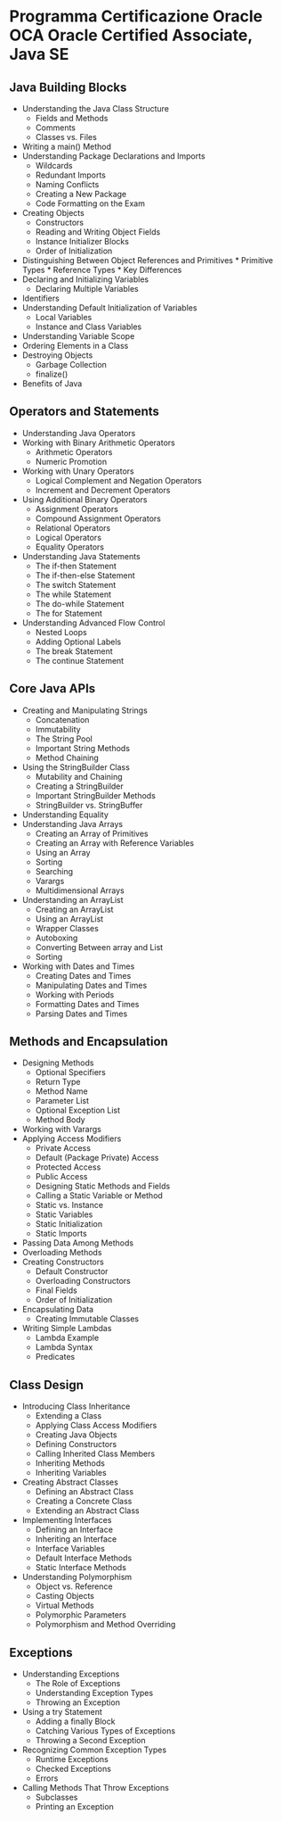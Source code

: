 # Programma Certificazione Oracle OCA Oracle Certified Associate, Java SE 

## Java Building Blocks
* Understanding the Java Class Structure
    * Fields and Methods
    * Comments
    * Classes vs. Files
* Writing a main() Method
* Understanding Package Declarations and Imports
    * Wildcards
    * Redundant Imports
    * Naming Conflicts
    * Creating a New Package
    * Code Formatting on the Exam
* Creating Objects
    * Constructors
    * Reading and Writing Object Fields
    * Instance Initializer Blocks
    * Order of Initialization
* Distinguishing Between Object References and Primitives
        * Primitive Types
        * Reference Types
        * Key Differences
* Declaring and Initializing Variables
    * Declaring Multiple Variables
* Identifiers
* Understanding Default Initialization of Variables
    * Local Variables
    * Instance and Class Variables
* Understanding Variable Scope
* Ordering Elements in a Class
* Destroying Objects
    * Garbage Collection
    * finalize()
* Benefits of Java

## Operators and Statements
* Understanding Java Operators
* Working with Binary Arithmetic Operators
    * Arithmetic Operators
    * Numeric Promotion
* Working with Unary Operators
    * Logical Complement and Negation Operators
    * Increment and Decrement Operators
* Using Additional Binary Operators
    * Assignment Operators
    * Compound Assignment Operators
    * Relational Operators
    * Logical Operators
    * Equality Operators
* Understanding Java Statements
    * The if-then Statement
    * The if-then-else Statement
    * The switch Statement
    * The while Statement
    * The do-while Statement
    * The for Statement
* Understanding Advanced Flow Control
    * Nested Loops
    * Adding Optional Labels
    * The break Statement
    * The continue Statement

## Core Java APIs
* Creating and Manipulating Strings
    * Concatenation
    * Immutability
    * The String Pool
    * Important String Methods
    * Method Chaining
* Using the StringBuilder Class
    * Mutability and Chaining
    * Creating a StringBuilder
    * Important StringBuilder Methods
    * StringBuilder vs. StringBuffer
* Understanding Equality
* Understanding Java Arrays
    * Creating an Array of Primitives
    * Creating an Array with Reference Variables
    * Using an Array
    * Sorting
    * Searching
    * Varargs
    * Multidimensional Arrays
* Understanding an ArrayList
    * Creating an ArrayList
    * Using an ArrayList
    * Wrapper Classes
    * Autoboxing
    * Converting Between array and List
    * Sorting
* Working with Dates and Times
    * Creating Dates and Times
    * Manipulating Dates and Times
    * Working with Periods
    * Formatting Dates and Times
    * Parsing Dates and Times

## Methods and Encapsulation 
* Designing Methods
    * Optional Specifiers
    * Return Type
    * Method Name
    * Parameter List
    * Optional Exception List
    * Method Body
* Working with Varargs
* Applying Access Modifiers
    * Private Access
    * Default (Package Private) Access
    * Protected Access
    * Public Access
    * Designing Static Methods and Fields
    * Calling a Static Variable or Method
    * Static vs. Instance
    * Static Variables
    * Static Initialization
    * Static Imports
* Passing Data Among Methods
* Overloading Methods
* Creating Constructors
    * Default Constructor
    * Overloading Constructors
    * Final Fields
    * Order of Initialization
* Encapsulating Data
    * Creating Immutable Classes
* Writing Simple Lambdas
    * Lambda Example
    * Lambda Syntax
    * Predicates
## Class Design
* Introducing Class Inheritance
    * Extending a Class
    * Applying Class Access Modifiers
    * Creating Java Objects
    * Defining Constructors
    * Calling Inherited Class Members
    * Inheriting Methods
    * Inheriting Variables
* Creating Abstract Classes
    * Defining an Abstract Class
    * Creating a Concrete Class
    * Extending an Abstract Class
* Implementing Interfaces
    * Defining an Interface
    * Inheriting an Interface
    * Interface Variables
    * Default Interface Methods
    * Static Interface Methods
* Understanding Polymorphism
    * Object vs. Reference
    * Casting Objects
    * Virtual Methods
    * Polymorphic Parameters
    * Polymorphism and Method Overriding

## Exceptions
* Understanding Exceptions
    * The Role of Exceptions
    * Understanding Exception Types
    * Throwing an Exception
* Using a try Statement
    * Adding a finally Block
    * Catching Various Types of Exceptions
    * Throwing a Second Exception
* Recognizing Common Exception Types
    * Runtime Exceptions
    * Checked Exceptions
    * Errors
* Calling Methods That Throw Exceptions
    * Subclasses
    * Printing an Exception